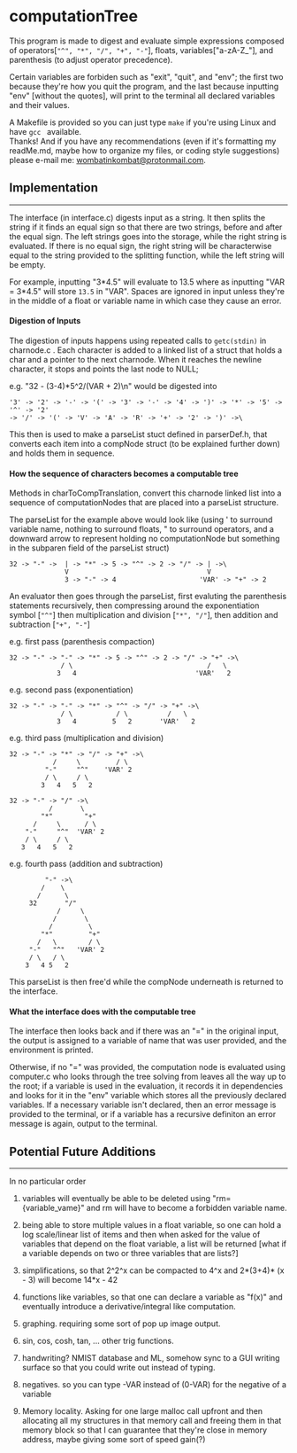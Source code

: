 # computationTree

This program is made to digest and evaluate simple expressions composed
of operators[```"^", "*", "/", "+", "-"```], floats, 
variables["a-zA-Z\_"], and parenthesis (to adjust operator precedence).

Certain variables are forbiden such as "exit", "quit", and "env";
the first two because they're how you quit the program, and the last
because inputting "env" [without the quotes], will print to the terminal
all declared variables and their values.

A Makefile is provided so you can just type ```make``` if you're using Linux and
have ```gcc ``` available.  
Thanks! And if you have any recommendations (even if it's formatting my readMe.md,
maybe how to organize my files, or coding style suggestions) please e-mail me: 
wombatinkombat@protonmail.com.
## Implementation
---

The interface (in interface.c) digests input as a string. It then splits the string
if it finds an equal sign so that there are two strings, before and after the equal sign.
The left strings goes into the storage, while the right string is evaluated.
If there is no equal sign, the right string will be characterwise equal to the 
string provided to the splitting function, while the left string will be empty.

For example, inputting "3\*4.5" will evaluate to 13.5 where as inputting
"VAR = 3\*4.5" will store ```13.5``` in "VAR". Spaces are ignored in input unless
they're in the middle of a float or variable name in which case they cause an error.

#### Digestion of Inputs

The digestion of inputs happens using repeated calls to ```getc(stdin)``` in
charnode.c . Each character is added to a linked list of a struct that holds
a char and a pointer to the next charnode.
When it reaches the newline character, it stops and points the last node to NULL;

e.g. "32 - (3-4)\*5^2/(VAR + 2)\n" would be digested into

```
'3' -> '2' -> '-' -> '(' -> '3' -> '-' -> '4' -> ')' -> '*' -> '5' -> '^' -> '2' 
-> '/' -> '(' -> 'V' -> 'A' -> 'R' -> '+' -> '2' -> ')' ->\ 
```

This then is used to make a parseList stuct defined in parserDef.h,
that converts each item into a compNode struct (to be explained further 
down) and holds them in sequence.  

#### How the sequence of characters becomes a computable tree

Methods in charToCompTranslation, convert
this charnode linked list into a sequence of computationNodes that are placed
into a parseList structure.

The parseList for the example above would look like (using ' to surround
variable name, nothing to surround floats, " to surround operators, and 
a downward arrow to represent holding no computationNode but something in the 
subparen field of the parseList struct)

```
32 -> "-" ->  | -> "*" -> 5 -> "^" -> 2 -> "/" -> | ->\  
              V                                   V  
              3 -> "-" -> 4                     'VAR' -> "+" -> 2

```

An evaluator then goes through the parseList, first evaluting the parenthesis
statements recursively, then compressing around the exponentiation symbol [```"^"```]
then multiplication and division [```"*", "/"```], then addition and subtraction [```"+", "-"```]

e.g. first pass (parenthesis compaction)
```
32 -> "-" -> "-" -> "*" -> 5 -> "^" -> 2 -> "/" -> "+" ->\  
             / \                                  /   \  
            3   4                              'VAR'   2  
```

e.g. second pass (exponentiation)  
```
32 -> "-" -> "-" -> "*" -> "^" -> "/" -> "+" ->\  
             / \           / \          /   \  
            3   4         5   2       'VAR'   2  
```

e.g. third pass (multiplication and division)
```
32 -> "-" -> "*" -> "/" -> "+" ->\  
           /     \         / \  
         "-"     "^"    'VAR' 2  
         / \     / \  
        3   4   5   2  

32 -> "-" -> "/" ->\  
          /       \
        "*"        "+"
      /     \      / \  
    "-"     "^"  'VAR' 2  
    / \     / \  
   3   4   5   2  
```

e.g. fourth pass (addition and subtraction)
```
         "-" ->\  
        /    \  
       /      \  
     32       "/"  
            /     \
           /       \ 
          /         \  
        "*"         "+"  
       /   \        / \  
     "-"   "^"   'VAR' 2  
     / \   / \  
    3   4 5   2  
```

This parseList is then free'd while the compNode underneath is returned to 
the interface. 

#### What the interface does with the computable tree

The interface then looks back and if there was an "=" in the original
input, the output is assigned to a variable of name that was user provided, and the
environment is printed.

Otherwise, if no "=" was provided, the computation node is evaluated using computer.c
who looks through the tree solving from leaves all the way up to the root; if a variable is
used in the evaluation, it records it in dependencies and looks for it in the "env" variable
which stores all the previously declared variables. If a necessary variable isn't declared, then
an error message is provided to the terminal, or if a variable has a recursive definiton
an error message is again, output to the terminal.

## Potential Future Additions
--- 

In no particular order

1. variables will eventually be able to be deleted using "rm={variable_vame}"
and rm will have to become a forbidden variable name. 

2. being able to store multiple values in a float 
variable, so one can hold a log scale/linear list of items and then when
asked for the value of variables that depend on the float variable, a list 
will be returned [what if a variable depends on two or three variables that are
lists?]

3. simplifications, so that 2^2^x can be compacted to 4^x and 2*(3+4)* (x - 3)
will become 14*x - 42

4. functions like variables, so that one can declare a variable as "f(x)" and 
eventually introduce a derivative/integral like computation.

5. graphing. requiring some sort of pop up image output.

6. sin, cos, cosh, tan, ... other trig functions.

7. handwriting? NMIST database and ML, somehow sync to a GUI writing surface
 so that you could write out instead of typing.

8. negatives. so you can type -VAR instead of (0-VAR) for the negative of a variable

9. Memory locality. Asking for one large malloc call upfront and then allocating all
 my structures in that memory call and freeing them in that memory block so that
 I can guarantee that they're close in memory address, maybe giving some sort of speed 
 gain(?)


